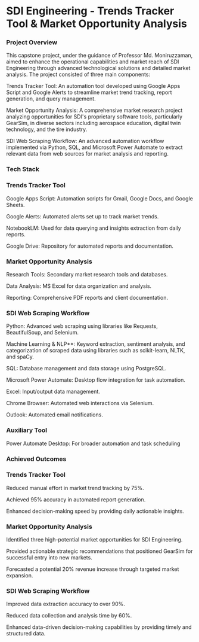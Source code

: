 # SDI Engineering - Trends Tracker Tool &amp; Market Opportunity Analysis

### Project Overview

This capstone project, under the guidance of Professor Md. Moniruzzaman, aimed to enhance the operational capabilities and market reach of SDI Engineering through advanced technological solutions and detailed market analysis. The project consisted of three main components:

Trends Tracker Tool: An automation tool developed using Google Apps Script and Google Alerts to streamline market trend tracking, report generation, and query management.

Market Opportunity Analysis: A comprehensive market research project analyzing opportunities for SDI's proprietary software tools, particularly GearSim, in diverse sectors including aerospace education, digital twin technology, and the tire industry.

SDI Web Scraping Workflow:  An advanced automation workflow implemented via Python, SQL, and Microsoft Power Automate to extract relevant data from web sources for market analysis and reporting.

### Tech Stack

### Trends Tracker Tool

Google Apps Script: Automation scripts for Gmail, Google Docs, and Google Sheets.

Google Alerts: Automated alerts set up to track market trends.

NotebookLM: Used for data querying and insights extraction from daily reports.

Google Drive: Repository for automated reports and documentation.

### Market Opportunity Analysis

Research Tools: Secondary market research tools and databases.

Data Analysis: MS Excel for data organization and analysis.

Reporting: Comprehensive PDF reports and client documentation.

### SDI Web Scraping Workflow

Python: Advanced web scraping using libraries like Requests, BeautifulSoup, and Selenium.

Machine Learning & NLP**: Keyword extraction, sentiment analysis, and categorization of scraped data using libraries such as scikit-learn, NLTK, and spaCy.

SQL: Database management and data storage using PostgreSQL.

Microsoft Power Automate: Desktop flow integration for task automation.

Excel: Input/output data management.

Chrome Browser: Automated web interactions via Selenium.

Outlook: Automated email notifications.

### Auxiliary Tool

Power Automate Desktop: For broader automation and task scheduling


### Achieved Outcomes

### Trends Tracker Tool

Reduced manual effort in market trend tracking by 75%.

Achieved 95% accuracy in automated report generation.

Enhanced decision-making speed by providing daily actionable insights.

### Market Opportunity Analysis

Identified three high-potential market opportunities for SDI Engineering.

Provided actionable strategic recommendations that positioned GearSim for successful entry into new markets.

Forecasted a potential 20% revenue increase through targeted market expansion.

### SDI Web Scraping Workflow

Improved data extraction accuracy to over 90%.

Reduced data collection and analysis time by 60%.

Enhanced data-driven decision-making capabilities by providing timely and structured data.

